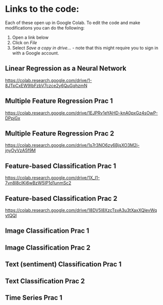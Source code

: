 # Links to the code:

Each of these open up in Google Colab. To edit the code and make modifications you can do the following: 
1. Open a link below
2. Click on *File*
3. Select *Save a copy in drive...* - note that this might require you to sign in with a Google account.

## Linear Regression as a Neural Network
https://colab.research.google.com/drive/1-8JTpCxEW9IbFzbV7czce2y6QuGqhzmN

## Multiple Feature Regression Prac 1
https://colab.research.google.com/drive/1EJPRv1eYAHD-knA0pxGz4sOwP-DPpjGx

## Multiple Feature Regression Prac 2
https://colab.research.google.com/drive/1s7r3NO6zy6BjsXO3M2j-jnyOyVzA5f9M

## Feature-based Classification Prac 1
https://colab.research.google.com/drive/1X_I1-7vn8l8cIKi6wBzW5IP1d1unmSc2

## Feature-based Classification Prac 2
https://colab.research.google.com/drive/18DV5l8XzcTsvA3u3tXaxXQlevWqytQQI

## Image Classification Prac 1

## Image Classification Prac 2

## Text (sentiment) Classification Prac 1

## Text Classification Prac 2

## Time Series Prac 1
